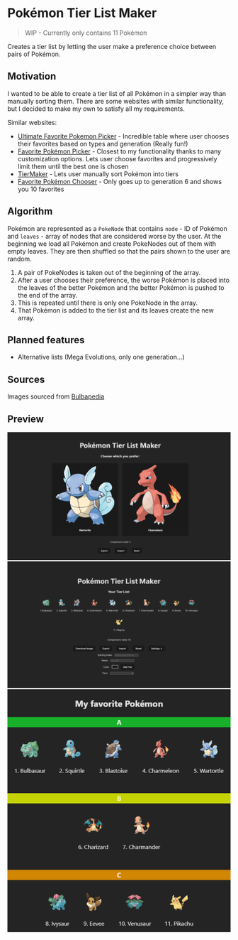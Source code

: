 # Pokémon Tier List Maker

> WIP - Currently only contains 11 Pokémon

Creates a tier list by letting the user make a preference choice between pairs of Pokémon.

## Motivation

I wanted to be able to create a tier list of all Pokémon in a simpler way than manually sorting them. There are some
websites with similar functionality, but I decided to make my own to satisfy all my requirements.

Similar websites:

- [Ultimate Favorite Pokemon Picker](https://cajunavenger.github.io) - Incredible table where user chooses their
  favorites based on types and generation (Really fun!)
- [Favorite Pokémon Picker](https://www.dragonflycave.com/favorite.html) - Closest to my functionality thanks to many
  customization options. Lets user choose favorites and progressively limit them until the best one is chosen
- [TierMaker](https://tiermaker.com/create/every-pokmon-ever-fall-2020-all-dlc-601526) - Lets user manually sort Pokémon
  into tiers
- [Favorite Pokémon Chooser](https://quetzle.github.io/FavoritePokemon/) - Only goes up to generation 6 and shows you 10
  favorites

## Algorithm

Pokémon are represented as a `PokeNode` that contains `node` - ID of Pokémon and `leaves` - array of nodes that are
considered worse by the user. At the beginning we load all Pokémon and create PokeNodes out of them with empty leaves.
They are then shuffled so that the pairs shown to the user are random.

1. A pair of PokeNodes is taken out of the beginning of the array.
2. After a user chooses their preference, the worse Pokémon is placed into the leaves of the better Pokémon and the
   better Pokémon is pushed to the end of the array.
3. This is repeated until there is only one PokeNode in the array.
4. That Pokémon is added to the tier list and its leaves create the new array.

## Planned features

- Alternative lists (Mega Evolutions, only one generation...)

## Sources

Images sourced from [Bulbapedia](https://bulbapedia.bulbagarden.net/wiki/Main_Page)

## Preview

![preview1](/public/preview1.png)
![preview2](/public/preview2.png)
![result](/public/result.png)